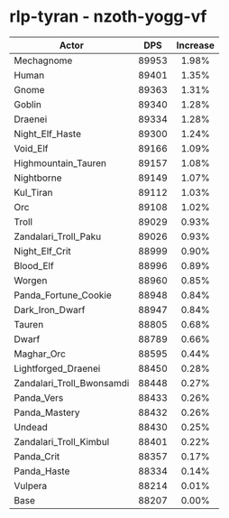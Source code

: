 # rlp-tyran - nzoth-yogg-vf
| Actor | DPS | Increase |
|---|:---:|:---:|
|Mechagnome|89953|1.98%|
|Human|89401|1.35%|
|Gnome|89363|1.31%|
|Goblin|89340|1.28%|
|Draenei|89334|1.28%|
|Night_Elf_Haste|89300|1.24%|
|Void_Elf|89166|1.09%|
|Highmountain_Tauren|89157|1.08%|
|Nightborne|89149|1.07%|
|Kul_Tiran|89112|1.03%|
|Orc|89108|1.02%|
|Troll|89029|0.93%|
|Zandalari_Troll_Paku|89026|0.93%|
|Night_Elf_Crit|88999|0.90%|
|Blood_Elf|88996|0.89%|
|Worgen|88960|0.85%|
|Panda_Fortune_Cookie|88948|0.84%|
|Dark_Iron_Dwarf|88947|0.84%|
|Tauren|88805|0.68%|
|Dwarf|88789|0.66%|
|Maghar_Orc|88595|0.44%|
|Lightforged_Draenei|88450|0.28%|
|Zandalari_Troll_Bwonsamdi|88448|0.27%|
|Panda_Vers|88433|0.26%|
|Panda_Mastery|88432|0.26%|
|Undead|88430|0.25%|
|Zandalari_Troll_Kimbul|88401|0.22%|
|Panda_Crit|88357|0.17%|
|Panda_Haste|88334|0.14%|
|Vulpera|88214|0.01%|
|Base|88207|0.00%|
